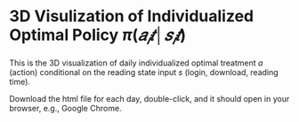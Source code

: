 # 3D Visulization of Individualized Optimal Policy $\pi(𝑎_𝑖𝑡│𝑠_𝑖𝑡)$
This is the 3D visualization of daily individualized optimal treatment $a$ (action) conditional on the reading state input $s$ (login, download, reading time).

Download the html file for each day, double-click, and it should open in your browser, e.g., Google Chrome.
